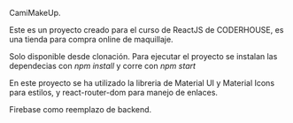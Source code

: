 
CamiMakeUp.



Este es un proyecto creado para el curso de ReactJS de CODERHOUSE, es una tienda para compra online de maquillaje.

Solo disponible desde clonación. Para ejecutar el proyecto se instalan las dependecias con *npm install* y corre con *npm start*

En este proyecto se ha utilizado la libreria de Material UI y Material Icons para estilos, 
y react-router-dom para manejo de enlaces.

Firebase como reemplazo de backend.

